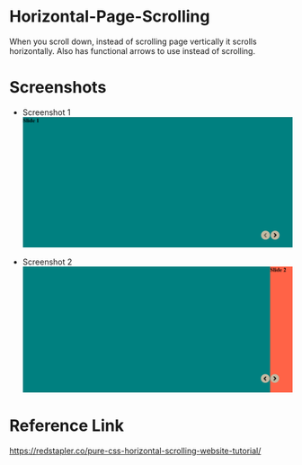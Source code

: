 # Horizontal-Page-Scrolling
  When you scroll down, instead of scrolling page vertically it scrolls horizontally.
  Also has functional arrows to use instead of scrolling.

# Screenshots
  - Screenshot 1
  ![Horizontal-Page-Scrolling-Screenshot-1](https://github.com/maheshgawande/screenshots/blob/master/horizontalPageScroll/horizontalPageScoll(ss-1).png)

  - Screenshot 2
  ![Horizontal-Page-Scrolling-Screenshot-1](https://github.com/maheshgawande/screenshots/blob/master/horizontalPageScroll/horizontalPageScoll(ss-2).png)


# Reference Link
  https://redstapler.co/pure-css-horizontal-scrolling-website-tutorial/
